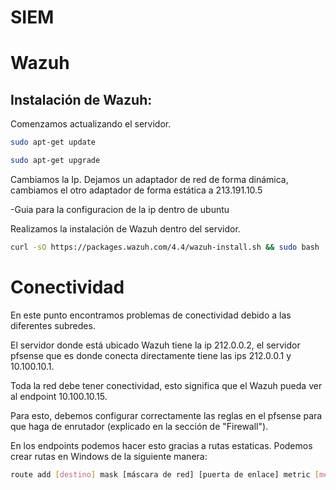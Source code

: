# SIEM

# Wazuh
## Instalación de Wazuh:
Comenzamos actualizando el servidor.
```bash
sudo apt-get update
```
```bash
sudo apt-get upgrade
```
Cambiamos la Ip. Dejamos un adaptador de red de forma dinámica, cambiamos el otro adaptador de forma estática a 213.191.10.5

-Guia para la configuracion de la ip dentro de ubuntu

Realizamos la instalación de Wazuh dentro del servidor.
```bash
curl -sO https://packages.wazuh.com/4.4/wazuh-install.sh && sudo bash ./wazuh-install.sh -a
```

# Conectividad
En este punto encontramos problemas de conectividad debido a las diferentes subredes.

El servidor donde está ubicado Wazuh tiene la ip 212.0.0.2, el servidor pfsense que es donde conecta directamente tiene las ips 212.0.0.1 y 10.100.10.1.

Toda la red debe tener conectividad, esto significa que el Wazuh pueda ver al endpoint 10.100.10.15.

Para esto, debemos configurar correctamente las reglas en el pfsense para que haga de enrutador (explicado en la sección de "Firewall").

En los endpoints podemos hacer esto gracias a rutas estaticas. Podemos crear rutas en Windows de la siguiente manera:
```bash
route add [destino] mask [máscara de red] [puerta de enlace] metric [métrica]
```